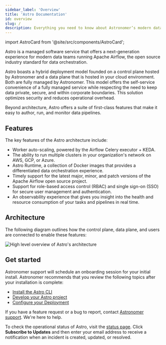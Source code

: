 ```yaml
---
sidebar_label: 'Overview'
title: 'Astro Documentation'
id: overview
slug: /
description: Everything you need to know about Astronomer’s modern data orchestration tool for the cloud, powered by Apache Airflow.
---
```


import AstroCard from '@site/src/components/AstroCard';

<AstroCard />

Astro is a managed software service that offers a next-generation experience for modern data teams running Apache Airflow, the open source industry standard for data orchestration.

Astro boasts a hybrid deployment model founded on a control plane hosted by Astronomer and a data plane that is hosted in your cloud environment. Both are fully managed by Astronomer. This model offers the self-service convenience of a fully managed service while respecting the need to keep data private, secure, and within corporate boundaries. This solution optimizes security and reduces operational overhead.

Beyond architecture, Astro offers a suite of first-class features that make it easy to author, run, and monitor data pipelines.

## Features

The key features of the Astro architecture include:

- Worker auto-scaling, powered by the Airflow Celery executor + KEDA.
- The ability to run multiple clusters in your organization's network on AWS, GCP, or Azure.
- Astro Runtime, a collection of Docker images that provides a differentiated data orchestration experience.
- Timely support for the latest major, minor, and patch versions of the Apache Airflow open source project.
- Support for role-based access control (RBAC) and single sign-on (SSO) for secure user management and authentication.
- An observability experience that gives you insight into the health and resource consumption of your tasks and pipelines in real time.

## Architecture

The following diagram outlines how the control plane, data plane, and users are connected to enable these features:

![High level overview of Astro's architecture](/img/docs/architecture-overview.png)

## Get started

Astronomer support will schedule an onboarding session for your initial install. Astronomer recommends that you review the following topics after your installation is complete:

- [Install the Astro CLI](cli/install-cli.md)
- [Develop your Astro project](develop-project.md)
- [Configure your Deployment](configure-deployment-resources.md)

If you have a feature request or a bug to report, contact [Astronomer support](https://cloud.astronomer.io/support). We're here to help.

To check the operational status of Astro, visit the [status page](https://status.astronomer.io). Click **Subscribe to Updates**  and then enter your email address to receive a notification when an incident is created, updated, or resolved.
